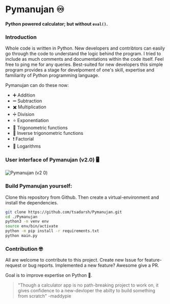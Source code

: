 # Pymanujan ♾️
#### Python powered calculator; but without `eval()`.

### Introduction
Whole code is written in Python. New developers and contribtors can easily go through the code to understand the logic behind the program. I tried to include as much comments and documentations within the code itself. Feel free to ping me for any queries. Best-suited for new developers this simple program provides a stage for develpoment of one's skill, expertise and familiarity of Python programming language.

Pymanujan can do these now:
  - ➕ Addition
  - ➖ Subtraction
  - ✖️ Multiplication
  - ➗ Division
  - ⭐ Exponentiation
  - 🔺 Trigonometric functions
  - 🔻 Inverse trigonometric functions
  - ❗ Factorial
  - 🌲 Logarithms


### User interface of Pymanujan (v2.0) :desktop_computer:

![Pymanujan (v2 0)](https://user-images.githubusercontent.com/66778010/110975666-081e6c80-8386-11eb-9495-cf6b94204813.png)


### Build Pymanujan yourself:
Clone this repository from Github. Then create a virtual-environment and install the dependencies.
```bash
git clone https://github.com/tsadarsh/Pymanujan.git
cd ./Pymanujan
python3 -m venv env
source env/bin/activate
python -m pip install -r requirements.txt
python main.py
```

### Contribution :nerd_face:
All are welcome to contribute to this project. 
Create new Issue for feature-request or bug reports.
Implemented a new feature? Awesome give a PR. 


Goal is to improve expertise on Python :snake:.
> "Though a calculator app is no path-breaking project to work on, it gives confidence to a new-devloper the abilty to build something from scratch"
> -maddypie
